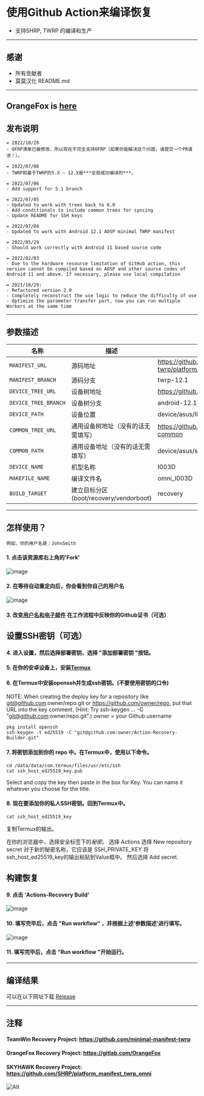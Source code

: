 # 使用Github Action来编译恢复

- 支持SHRP, TWRP 的编译和生产

---

## 感谢
- 所有贡献者
- 莫莫汉化 README.md
---

## OrangeFox is [here](https://github.com/azwhikaru/Action-OFRP-Builder)

## 发布说明
```
= 2022/10/28
- OFRP清单已被修改，所以现在不完全支持OFRP（如果你能解决这个问题，请提交一个PR请求！）。

= 2022/07/08
- TWRP和基于TWRP的5.X ~ 12.X是***全部成功编译的***。

= 2022/07/06
- Add support for 5.1 branch

= 2022/07/05
- Updated to work with trees back to 6.0
- Add conditionals to include common trees for syncing
- Update README for SSH keys

= 2022/07/04
- Updated to work with Android 12.1 AOSP minimal TWRP manifest

= 2022/05/29
- Should work correctly with Android 11 based source code

= 2022/02/03
- Due to the hardware resource limitation of GitHub action, this version cannot be compiled based on AOSP and other source codes of Android 11 and above. If necessary, please use local compilation

= 2021/10/29: 
- Refactored version 2.0
- Completely reconstruct the use logic to reduce the difficulty of use
- Optimize the parameter transfer part, now you can run multiple Workers at the same time
```

-----

## 参数描述

| 名称 | 描述 | 示例 |
| ------------ | -------------------- | ------------ |
| `MANIFEST_URL` | 源码地址 | https://github.com/minimal-manifest-twrp/platform_manifest_twrp_aosp.git |
| `MANIFEST_BRANCH` | 源码分支 | twrp-12.1 |
| `DEVICE_TREE_URL` | 设备树地址 | https://github.com/TeamWin/android_device_asus_I003D |
| `DEVICE_TREE_BRANCH` | 设备树分支 | android-12.1 |
| `DEVICE_PATH` | 设备位置 | device/asus/I003D |
| `COMMON_TREE_URL` | 通用设备树地址（没有的话无需填写） | https://github.com/TeamWin/android_device_asus_sm8250-common |
| `COMMON_PATH` | 通用设备地址（没有的话无需填写） | device/asus/sm8250-common |
| `DEVICE_NAME` | 机型名称 | I003D |
| `MAKEFILE_NAME` | 编译文件名 | omni_I003D |
| `BUILD_TARGET` | 建立目标分区 (boot/recovery/vendorboot) | recovery |

-----

## 怎样使用？
```
例如，你的用户名是：JohnSmith
```
#### 1. 点击该资源库右上角的'Fork'
![image](https://user-images.githubusercontent.com/37921907/177914706-c92476c5-7e14-4fb3-be94-0c8a11dae874.png)
#### 2. 在等待自动重定向后，你会看到你自己的用户名
![image](https://user-images.githubusercontent.com/37921907/177915106-5bde6fc9-303c-479e-b290-22b48efd1e4e.png)
#### 3. 改变[用户名和电子邮件](https://github.com/CaptainThrowback/Action-Recovery-Builder/blob/main/.github/workflows/Recovery%20Build.yml#L100-L101) 在工作流程中反映你的Github证书（可选）
## 设置SSH密钥（可选）
#### 4. 进入设置，然后选择部署密钥，选择 "添加部署密钥 "按钮。

#### 5. 在你的安卓设备上，安装[Termux](https://github.com/termux/termux-app/releases)

#### 6. 在Termux中安装openssh并生成ssh密钥。(不要使用密钥的口令)
NOTE: When creating the deploy key for a repository like git@github.com:owner/repo.git or https://github.com/owner/repo, put that URL into the key comment. (Hint: Try ssh-keygen ... -C "git@github.com:owner/repo.git".)
owner = your Github username
```
pkg install openssh
ssh-keygen -t ed25519 -C "git@github.com:owner/Action-Recovery-Builder.git"
```
#### 7. 将密钥添加到你的 repo 中。在Termux中，使用以下命令。
```
cd /data/data/com.termux/files/usr/etc/ssh
cat ssh_host_ed25519_key.pub
```
  Select and copy the key then paste in the box for Key.
  You can name it whatever you choose for the title.

#### 8. 现在要添加你的私人SSH密钥。回到Termux中。
```
cat ssh_host_ed25519_key
```
   复制Termux的输出。

   在你的浏览器中，选择安全标签下的*秘密*。
   选择 Actions
   选择 New repository secret
   对于新的秘密名称，它应该是 SSH_PRIVATE_KEY
   将ssh_host_ed25519_key的输出粘贴到Value框中。
   然后选择 Add secret.

## 构建恢复
#### 9. 点击 'Actions-Recovery Build'
![image](https://user-images.githubusercontent.com/37921907/177915304-8731ed80-1d49-48c9-9848-70d0ac8f2720.png)
#### 10. 填写完毕后，点击 "Run workflow“ ，并根据上述'参数描述'进行填写。
![image](https://user-images.githubusercontent.com/37921907/177915346-71c29149-78fb-4a00-996f-5d84ffc9eb8c.png)
#### 11. 填写完毕后，点击 "Run workflow "开始运行。
-----

## 编译结果
可以在以下网址下载 [Release](../../releases)

-----
## 注释

#### TeamWin Recovery Project: https://github.com/minimal-manifest-twrp
#### OrangeFox Recovery Project: https://gitlab.com/OrangeFox
#### SKYHAWK Recovery Project: https://github.com/SHRP/platform_manifest_twrp_omni

![Alt](https://repobeats.axiom.co/api/embed/775def677c1ec4f2d739cc66d6d9d42687a41e02.svg "Repobeats analytics image")
